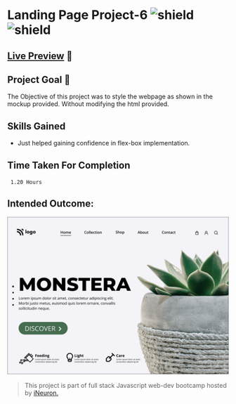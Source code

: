 # Landing Page Project-6 ![shield](https://img.shields.io/badge/HTML5-E34F26?style=for-the-badge&logo=html5&logoColor=white) ![shield](https://img.shields.io/badge/CSS3-1572B6?style=for-the-badge&logo=css3&logoColor=white)

## [Live Preview](https://project-6-iota.vercel.app/) :link:

## Project Goal :dart:

The Objective of this project was to style the webpage as shown in the mockup provided. Without modifying the html provided.

## Skills Gained

- Just helped gaining confidence in flex-box implementation.

## Time Taken For Completion

```
 1.20 Hours
```

## Intended Outcome:

![Image](./photos/thumbnail.png)

> This project is part of full stack Javascript web-dev bootcamp hosted by [iNeuron.](https://ineuron.ai/)
